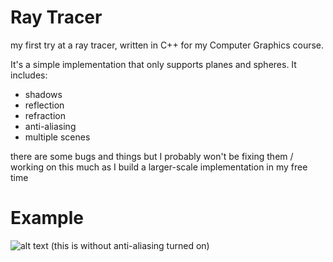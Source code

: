 # Ray Tracer
my first try at a ray tracer, written in C++ for my Computer Graphics course.

It's a simple implementation that only supports planes and spheres. It includes:
- shadows
- reflection
- refraction
- anti-aliasing
- multiple scenes

there are some bugs and things but I probably won't be fixing them / working on this much as I build a larger-scale implementation in my free time

# Example
![alt text](https://i.imgur.com/CgaPO45.png)
(this is without anti-aliasing turned on)
